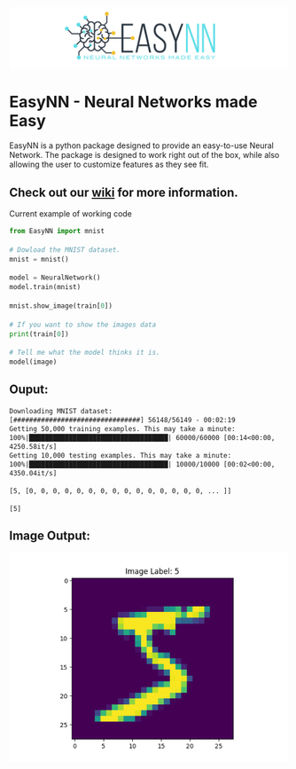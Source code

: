 ![](https://raw.githubusercontent.com/danielwilczak101/EasyNN/media/images/readme_logo.png)

# EasyNN - Neural Networks made Easy
EasyNN is a python package designed to provide an easy-to-use Neural Network. The package is designed to work right out of the box, while also allowing the user to customize features as they see fit. 

## Check out our [wiki](https://github.com/danielwilczak101/EasyNN/wiki) for more information.

Current example of working code
```Python
from EasyNN import mnist

# Dowload the MNIST dataset.
mnist = mnist()

model = NeuralNetwork()
model.train(mnist)

mnist.show_image(train[0])

# If you want to show the images data
print(train[0])

# Tell me what the model thinks it is.
model(image)

```

## Ouput:
```
Downloading MNIST dataset:
[################################] 56148/56149 - 00:02:19
Getting 50,000 training examples. This may take a minute:
100%|███████████████████████████████████| 60000/60000 [00:14<00:00, 4250.58it/s]
Getting 10,000 testing examples. This may take a minute:
100%|███████████████████████████████████| 10000/10000 [00:02<00:00, 4350.04it/s]

[5, [0, 0, 0, 0, 0, 0, 0, 0, 0, 0, 0, 0, 0, 0, 0, ... ]]

[5]
```

## Image Output:
![](https://github.com/danielwilczak101/EasyNN/blob/media/images/image_preview.png)
